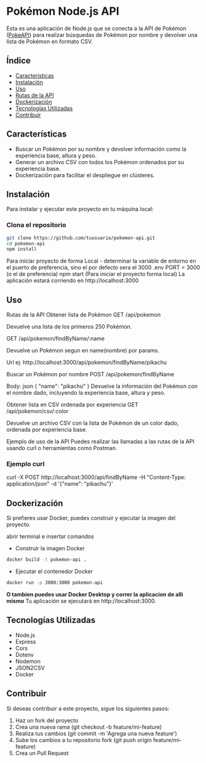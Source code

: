 # Pokémon Node.js API

Esta es una aplicación de Node.js que se conecta a la API de Pokémon ([PokeAPI](https://pokeapi.co/)) para realizar búsquedas de Pokémon por nombre y devolver una lista de Pokémon en formato CSV.

## Índice

- [Características](#características)
- [Instalación](#instalación)
- [Uso](#uso)
- [Rutas de la API](#rutas-de-la-api)
- [Dockerización](#dockerización)
- [Tecnologías Utilizadas](#tecnologías-utilizadas)
- [Contribuir](#contribuir)

## Características

- Buscar un Pokémon por su nombre y devolver información como la experiencia base, altura y peso.
- Generar un archivo CSV con todos los Pokémon ordenados por su experiencia base.
- Dockerización para facilitar el despliegue en clústeres.

## Instalación

Para instalar y ejecutar este proyecto en tu máquina local:

### Clona el repositorio

```bash
git clone https://github.com/tuusuario/pokemon-api.git
cd pokemon-api
npm install
```
Para iniciar proyecto de forma Local - determinar la variable de entorno en el puerto de preferencia, sino el por defecto sera el 3000
.env
PORT = 3000 (o el de preferencia)
npm start (Para iniciar el proyecto forma local)
La aplicación estará corriendo en http://localhost:3000

## Uso
Rutas de la API
Obtener lista de Pokémon
GET /api/pokemon

Devuelve una lista de los primeros 250 Pokémon.

GET /api/pokemon/findByName/:name

Devuelve un Pokémon segun en name(nombre) por params.

Url ej:
http://localhost:3000/api/pokemon/findByName/pikachu

Buscar un Pokémon por nombre
POST /api/pokemon/findByName

Body:
json
{
  "name": "pikachu"
}
Devuelve la información del Pokémon con el nombre dado, incluyendo la experiencia base, altura y peso.

Obtener lista en CSV ordenada por experiencia
GET /api/pokemon/csv/:color

Devuelve un archivo CSV con la lista de Pokémon de un color dado, ordenada por experiencia base.

Ejemplo de uso de la API
Puedes realizar las llamadas a las rutas de la API usando curl o herramientas como Postman.
### Ejemplo curl
curl -X POST http://localhost:3000/api/findByName -H "Content-Type: application/json" -d '{"name": "pikachu"}'

## Dockerización
Si prefieres usar Docker, puedes construir y ejecutar la imagen del proyecto.

abrir terminal e insertar comandos
- Construir la imagen Docker
```bash
docker build -t pokemon-api .
```
- Ejecutar el contenedor Docker
```bash
docker run -p 3000:3000 pokemon-api
```
**O tambien puedes usar Docker Desktop y correr la aplicacion de alli mismo**
Tu aplicación se ejecutará en http://localhost:3000.

## Tecnologías Utilizadas
- Node.js
- Express
- Cors
- Dotenv
- Nodemon
- JSON2CSV
- Docker

## Contribuir
Si deseas contribuir a este proyecto, sigue los siguientes pasos:

1. Haz un fork del proyecto
2. Crea una nueva rama (git checkout -b feature/mi-feature)
3. Realiza tus cambios (git commit -m 'Agrega una nueva feature')
4. Sube los cambios a tu repositorio fork (git push origin feature/mi-feature)
5. Crea un Pull Request

